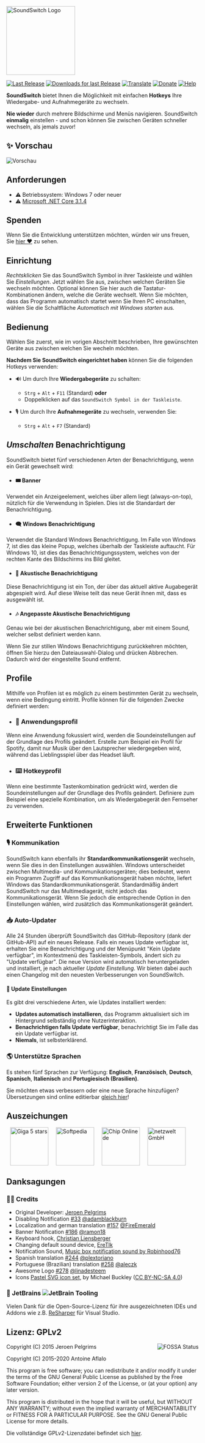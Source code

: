 <a href="https://soundswitch.aaflalo.me" title="SoundSwitch Website"><img src="https://soundswitch.aaflalo.me/img/Main-Logo-Blue.svg" alt="SoundSwitch Logo" height="180px"></a>

[![Last Release](https://img.shields.io/github/release/Belphemur/SoundSwitch.svg)](https://soundswitch.aaflalo.me) [![Downloads for last Release](https://img.shields.io/github/downloads/Belphemur/SoundSwitch/total.svg)](https://soundswitch.aaflalo.me/) [![Translate](https://hosted.weblate.org/widgets/soundswitch/-/svg-badge.svg)](https://hosted.weblate.org/projects/soundswitch/) [![Donate](https://img.shields.io/badge/Donate-paypal%2Fcc-blue.svg)](https://soundswitch.aaflalo.me) [![Help](https://img.shields.io/badge/Discord-Community%20&%20Help-green?style=flat-square&logo=discord)](https://discord.gg/gUCw3Ue)

**SoundSwitch** bietet Ihnen die Möglichkeit mit einfachen **Hotkeys** Ihre Wiedergabe- und Aufnahmegeräte zu wechseln.

**Nie wieder** durch mehrere Bildschirme und Menüs navigieren. SoundSwitch **einmalig** einstellen - und schon können Sie zwischen Geräten schneller wechseln, als jemals zuvor!

## ✨ Vorschau
![Vorschau](https://soundswitch.aaflalo.me/img/preview.gif)

## Anforderungen
- ⚠ Betriebssystem: Windows 7 oder neuer
- ⚠ [Microsoft .NET Core 3.1.4](https://dotnet.microsoft.com/download/dotnet-core/current/runtime)

## Spenden
Wenn Sie die Entwicklung unterstützen möchten, würden wir uns freuen, Sie [hier ❤](https://soundswitch.aaflalo.me/#donate) zu sehen.

## Einrichtung
_Rechtsklicken_ Sie das SoundSwitch Symbol in ihrer Taskleiste und wählen Sie _Einstellungen_. Jetzt wählen Sie aus, zwischen welchen Geräten Sie wechseln möchten. Optional können Sie hier auch die Tastatur-Kombinationen ändern, welche die Geräte wechselt. Wenn Sie möchten, dass das Programm automatisch startet wenn Sie Ihren PC einschalten, wählen Sie die Schaltfläche _Automatisch mit Windows starten_ aus.

## Bedienung

Wählen Sie zuerst, wie im vorigen Abschnitt beschrieben, Ihre gewünschten Geräte aus zwischen welchen Sie wecheln möchten.

**Nachdem Sie SoundSwitch eingerichtet haben** können Sie die folgenden Hotkeys verwenden:

- 🔊 Um durch Ihre **Wiedergabegeräte** zu schalten:
  - `Strg` + `Alt` + `F11` (Standard) **oder**
  - Doppelklicken auf das `SoundSwitch Symbol in der Taskleiste`.

- 🎙 Um durch Ihre **Aufnahmegeräte** zu wechseln, verwenden Sie:
  - `Strg` + `Alt` + `F7` (Standard)

## _Umschalten_ Benachrichtigung

SoundSwitch bietet fünf verschiedenen Arten der Benachrichtigung, wenn ein Gerät gewechselt wird:

- #### 🎟 Banner
Verwendet ein Anzeigeelement, welches über allem liegt (always-on-top), nützlich für die Verwendung in Spielen. Dies ist die Standardart der Benachrichtigung.

- #### 🗨 Windows Benachrichtigung
Verwendet die Standard Windows Benachrichtigung. Im Falle von Windows 7, ist dies das kleine Popup, welches überhalb der Taskleiste auftaucht. Für Windows 10, ist dies das Benachrichtigungssystem, welches von der rechten Kante des Bildschirms ins Bild gleitet.

- #### 🎵 Akustische Benachrichtigung
Diese Benachrichtigung ist ein Ton, der über das aktuell aktive Augabegerät abgespielt wird. Auf diese Weise teilt das neue Gerät ihnen mit, dass es ausgewählt ist.

- #### 🎶 Angepasste Akustische Benachrichtigung
Genau wie bei der akustischen Benachrichtigung, aber mit einem Sound, welcher selbst definiert werden kann.

Wenn Sie zur stillen Windows Benachrichtigung zurückkehren möchten, öffnen Sie hierzu den Dateiauswahl-Dialog und drücken Abbrechen. Dadurch wird der eingestellte Sound entfernt.

## Profile

Mithilfe von Profilen ist es möglich zu einem bestimmten Gerät zu wechseln, wenn eine Bedingung eintritt. Profile können für die folgenden Zwecke definiert werden:

- ### 💫 Anwendungsprofil
Wenn eine Anwendung fokussiert wird, werden die Soundeinstellungen auf der Grundlage des Profils geändert. Erstelle zum Beispiel ein Profil für Spotify, damit nur Musik über den Lautsprecher wiedergegeben wird, während das Lieblingsspiel über das Headset läuft.

- ### ⌨️ Hotkeyprofil
Wenn eine bestimmte Tastenkombination gedrückt wird, werden die Soundeinstellungen auf der Grundlage des Profils geändert. Definiere zum Beispiel eine spezielle Kombination, um als Wiedergabegerät den Fernseher zu verwenden.

## Erweiterte Funktionen

### 🎙 Kommunikation
SoundSwitch kann ebenfalls ihr **Standardkommunikationsgerät** wechseln, wenn Sie dies in den Einstellungen auswählen. Windows unterscheidet zwischen Multimedia- und Kommunikationsgeräten; dies bedeutet, wenn ein Programm Zugriff auf das Kommunikationsgerät haben möchte, liefert Windows das Standardkommunikationsgerät. Standardmäßig ändert SoundSwitch nur das Multimediagerät, nicht jedoch das Kommunikationsgerät. Wenn Sie jedoch die entsprechende Option in den Einstellungen wählen, wird zusätzlich das Kommunikationsgerät geändert.

### 📥 Auto-Updater
Alle 24 Stunden überprüft SoundSwitch das GitHub-Repository (dank der GitHub-API) auf ein neues Release. Falls ein neues Update verfügbar ist, erhalten Sie eine Benachrichtigung und der Menüpunkt "Kein Update verfügbar", im Kontextmenü des Taskleisten-Symbols, ändert sich zu "Update verfügbar". Die neue Version wird automatisch heruntergeladen und installiert, je nach aktueller _Update Einstellung_. Wir bieten dabei auch einen Changelog mit den neuesten Verbesserungen von SoundSwitch.

#### 🚥 Update Einstellungen
Es gibt drei verschiedene Arten, wie Updates installiert werden:
- **Updates automatisch installieren**, das Programm aktualisiert sich im Hintergrund selbständig ohne Nutzerinteraktion.
- **Benachrichtigen falls Update verfügbar**, benachrichtigt Sie im Falle das ein Update verfügbar ist.
- **Niemals**, ist selbsterklärend.

### 🌎 Unterstütze Sprachen
Es stehen fünf Sprachen zur Verfügung: **Englisch**, **Französisch**, **Deutsch**, **Spanisch**, **Italienisch** and **Portugiesisch (Brasilien)**.

Sie möchten etwas verbessern oder eine neue Sprache hinzufügen? Übersetzungen sind online editierbar [gleich hier](https://hosted.weblate.org/projects/soundswitch/#languages)!

## Auszeichungen

<a href="http://www.giga.de/downloads/soundswitch/"><img src="https://i.imgur.com/19GaPLQ.png" alt="Giga 5 stars" height="100" hspace="10"/></a><a href="http://www.softpedia.com/get/Multimedia/Audio/Other-AUDIO-Tools/SoundSwitch.shtml#status"><img src="http://s1.softpedia-static.com/_img/sp100free.png" alt="Softpedia" height="100" hspace="10"/></a><a href="http://www.chip.de/downloads/SoundSwitch_94258571.html"><img src="https://i.imgur.com/Nedw1su.png" alt="Chip Online de" height="100" hspace="10"/></a><a href="https://www.netzwelt.de/download/24278-soundswitch.html"><img src="https://i.imgur.com/VaMTnxV.png" alt="netzwelt GmbH" height="100" hspace="10"/></a>

## Danksagungen

### 🐱‍💻 Credits

- Original Developer: [Jeroen Pelgrims](http://jeroenpelgrims.be)
- Disabling Notification [#33](https://github.com/Belphemur/SoundSwitch/pull/33) [@adamblackburn](https://github.com/adamblackburn)
- Localization and german translation [#157](https://github.com/Belphemur/SoundSwitch/pull/157) [@FireEmerald](https://github.com/FireEmerald) 
- Banner Notification [#186](https://github.com/Belphemur/SoundSwitch/pull/186) [@ramon18](https://github.com/ramon18)
- Keyboard hook, [Christian Liensberger](http://www.liensberger.it/web/blog/?p=207)
- Changing default sound device, [EreTIk](http://eretik.omegahg.com/)
- Notification Sound, [Music box notification sound by Robinhood76](https://www.freesound.org/people/Robinhood76/sounds/216676/)
- Spanish translation [#244](https://github.com/Belphemur/SoundSwitch/pull/244) [@plextoriano](https://github.com/plextoriano)
- Portuguese (Brazilian) translation [#258](https://github.com/Belphemur/SoundSwitch/pull/258) [@aleczk](https://github.com/aleczk)
- Awesome Logo [#278](https://github.com/Belphemur/SoundSwitch/pull/278) [@linadesteem](https://github.com/linadesteem)
- Icons [Pastel SVG icon set](https://codefisher.org/pastel-svg/), by Michael Buckley ([CC BY-NC-SA 4.0](http://creativecommons.org/licenses/by-nc-sa/4.0/))

### 🤝 JetBrains ![JetBrain Tooling](https://i.imgur.com/SN2qAuL.png "JetBrain Tooling")

Vielen Dank für die Open-Source-Lizenz für ihre ausgezeichneten IDEs und Addons wie z.B. [ReSharper](https://www.jetbrains.com/resharper) für Visual Studio.

## Lizenz: GPLv2

<a href="https://app.fossa.io/projects/git%2Bgithub.com%2FBelphemur%2FSoundSwitch?ref=badge_large"><img alt="FOSSA Status" align="right" src="https://app.fossa.io/api/projects/git%2Bgithub.com%2FBelphemur%2FSoundSwitch.svg?type=large"></a>

Copyright (C) 2015 Jeroen Pelgrims

Copyright (C) 2015-2020 Antoine Aflalo

This program is free software; you can redistribute it and/or
modify it under the terms of the GNU General Public License
as published by the Free Software Foundation; either version 2
of the License, or (at your option) any later version.

This program is distributed in the hope that it will be useful,
but WITHOUT ANY WARRANTY; without even the implied warranty of
MERCHANTABILITY or FITNESS FOR A PARTICULAR PURPOSE.  See the
GNU General Public License for more details.

Die vollständige GPLv2-Lizenzdatei befindet sich [hier](https://github.com/Belphemur/SoundSwitch/blob/master/LICENSE.txt).
